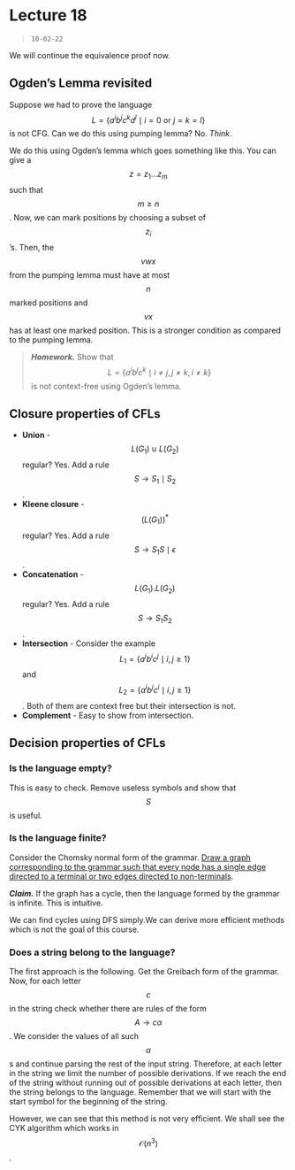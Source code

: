 # Lecture 18

> `10-02-22`

We will continue the equivalence proof now.

## Ogden’s Lemma revisited

Suppose we had to prove the language $$L = \{a^ib^jc^kd^l \mid i = 0 \text{ or } j = k = l\}$$ is not CFG. Can we do this using pumping lemma? No. *Think*.

We do this using Ogden’s lemma which goes something like this. You can give a $$z = z_1 \dots z_m$$ such that $$m \geq n$$. Now, we can mark positions by choosing a subset of $$z_i$$’s. Then, the $$vwx$$ from the pumping lemma must have at most $$n$$ marked positions and $$vx$$ has at least one marked position. This is a stronger condition as compared to the pumping lemma.

> ***Homework.*** Show that $$L = \{a^ib^jc^k \mid i \neq j, j \neq k, i \neq k\}$$ is not context-free using Ogden’s lemma.

## Closure properties of CFLs

- **Union** - $$L(G_1) \cup L(G_2)$$ regular? Yes. Add a rule $$S \to S_1 \mid S_2$$.
- **Kleene closure** - $$(L(G_1))^*$$ regular? Yes. Add a rule $$S \to S_1S \mid \epsilon$$.
- **Concatenation** - $$L(G_1). L(G_2)$$ regular? Yes. Add a rule $$S \to S_1 S_2$$.
- **Intersection** - Consider the example $$L_1 = \{a^ib^ic^j \mid i, j \geq 1\}$$ and $$L_2 = \{a^ib^jc^i \mid i, j \geq 1\}$$. Both of them are context free but their intersection is not.
- **Complement** - Easy to show from intersection.

## Decision properties of CFLs

### Is the language empty?

This is easy to check. Remove useless symbols and show that $$S$$ is useful.

### Is the language finite?

Consider the Chomsky normal form of the grammar. <u>Draw a graph corresponding to the grammar such that every node has a single edge directed to a terminal or two edges directed to non-terminals</u>. 

***Claim.*** If the graph has a cycle, then the language formed by the grammar is infinite. This is intuitive.

We can find cycles using DFS simply.We can derive more efficient methods which is not the goal of this course.

### Does a string belong to the language?

The first approach is the following. Get the Greibach form of the grammar. Now, for each letter $$c$$ in the string check whether there are rules of the form $$A \to c\alpha$$. We consider the values of all such $$\alpha$$s and continue parsing the rest of the input string. Therefore, at each letter in the string we limit the number of possible derivations. If we reach the end of the string without running out of possible derivations at each letter, then the string belongs to the language. Remember that we will start with the start symbol for the beginning of the string.

However, we can see that this method is not very efficient. We shall see the CYK algorithm which works in $$\mathcal O(n^3)$$.